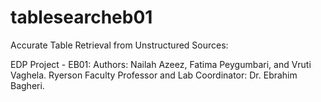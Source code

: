 # tablesearcheb01

Accurate Table Retrieval from Unstructured Sources:

EDP Project - EB01:
Authors: Nailah Azeez, Fatima Peygumbari, and Vruti Vaghela. 
Ryerson Faculty Professor and Lab Coordinator: Dr. Ebrahim Bagheri.